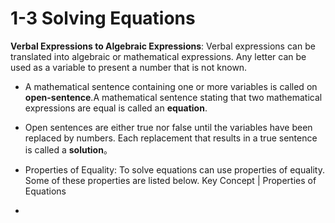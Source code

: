 # 1-3 Solving Equations
**Verbal Expressions to Algebraic Expressions**: Verbal expressions can be translated into algebraic or mathematical expressions. Any letter can be used as a variable to present a number that is not known.
- A mathematical sentence containing one or more variables is called on **open-sentence**.A mathematical sentence stating that two mathematical expressions are equal is called an **equation**.
- Open sentences are either true nor false until the variables have been replaced by numbers. Each replacement that results in a true sentence is called a **solution**。
- Properties of Equality: To solve equations can use properties of equality. Some of these properties are listed below.
Key Concept | Properties of Equations

- 
